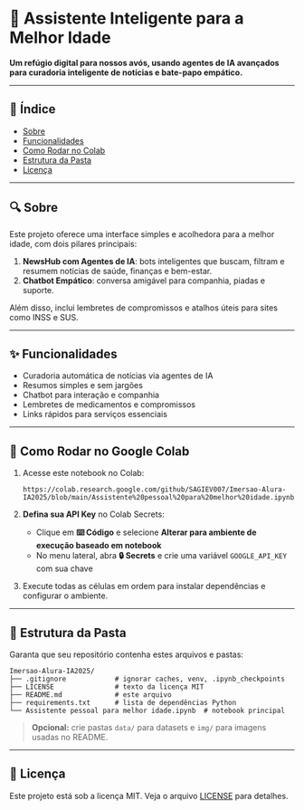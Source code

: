 # 🌟 Assistente Inteligente para a Melhor Idade

**Um refúgio digital para nossos avós, usando agentes de IA avançados para curadoria inteligente de notícias e bate-papo empático.**

---

## 📖 Índice

* [Sobre](#sobre)
* [Funcionalidades](#funcionalidades)
* [Como Rodar no Colab](#como-rodar-no-colab)
* [Estrutura da Pasta](#estrutura-da-pasta)
* [Licença](#licenca)

---

## <a name="sobre"></a>🔍 Sobre

Este projeto oferece uma interface simples e acolhedora para a melhor idade, com dois pilares principais:

1. **NewsHub com Agentes de IA**: bots inteligentes que buscam, filtram e resumem notícias de saúde, finanças e bem-estar.
2. **Chatbot Empático**: conversa amigável para companhia, piadas e suporte.

Além disso, inclui lembretes de compromissos e atalhos úteis para sites como INSS e SUS.

---

## <a name="funcionalidades"></a>✨ Funcionalidades

* Curadoria automática de notícias via agentes de IA
* Resumos simples e sem jargões
* Chatbot para interação e companhia
* Lembretes de medicamentos e compromissos
* Links rápidos para serviços essenciais

---

## <a name="como-rodar-no-colab"></a>🚀 Como Rodar no Google Colab

1. Acesse este notebook no Colab:

   ```
   https://colab.research.google.com/github/SAGIEV007/Imersao-Alura-IA2025/blob/main/Assistente%20pessoal%20para%20melhor%20idade.ipynb
   ```
2. **Defina sua API Key** no Colab Secrets:

   * Clique em **⌨️ Código** e selecione **Alterar para ambiente de execução baseado em notebook**
   * No menu lateral, abra **🔒 Secrets** e crie uma variável `GOOGLE_API_KEY` com sua chave
3. Execute todas as células em ordem para instalar dependências e configurar o ambiente.

---

## <a name="estrutura-da-pasta"></a>📂 Estrutura da Pasta

Garanta que seu repositório contenha estes arquivos e pastas:

```
Imersao-Alura-IA2025/
├── .gitignore            # ignorar caches, venv, .ipynb_checkpoints
├── LICENSE               # texto da licença MIT
├── README.md             # este arquivo
├── requirements.txt      # lista de dependências Python
└── Assistente pessoal para melhor idade.ipynb  # notebook principal
```

> **Opcional:** crie pastas `data/` para datasets e `img/` para imagens usadas no README.

---

## <a name="licenca"></a>📄 Licença

Este projeto está sob a licença MIT. Veja o arquivo [LICENSE](LICENSE) para detalhes.
